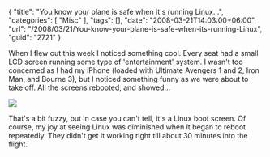 {
	"title": "You know your plane is safe when it's running Linux...",
	"categories": [
		"Misc"
	],
	"tags": [],
	"date": "2008-03-21T14:03:00+06:00",
	"url": "/2008/03/21/You-know-your-plane-is-safe-when-its-running-Linux",
	"guid": "2721"
}

When I flew out this week I noticed something cool. Every seat had a small LCD screen running some type of 'entertainment' system. I wasn't too concerned as I had my iPhone (loaded with Ultimate Avengers 1 and 2, Iron Man, and Bourne 3), but I noticed something funny as we were about to take off. All the screens rebooted, and showed...

<img src="http://www.raymondcamden.com/images/IMG_0048.jpg">

That's a bit fuzzy, but in case you can't tell, it's a Linux boot screen. Of course, my joy at seeing Linux was diminished when it began to reboot repeatedly. They didn't get it working right till about 30 minutes into the flight.